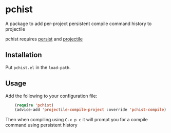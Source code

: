 # pchist #
A package to add per-project persistent compile command history to projectile

pchist requires [persist](https://elpa.gnu.org/packages/persist.html) and [projectile](https://github.com/bbatsov/projectile)

## Installation ##

Put `pchist.el` in the `load-path`.

## Usage ##

Add the following to your configuration file:
```lisp
    (require 'pchist)
    (advice-add 'projectile-compile-project :override 'pchist-compile)
```
Then when compiling using `C-x p c` it will prompt you for a compile command using persistent history
